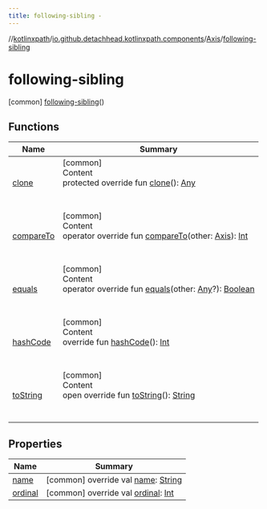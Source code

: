 ```yaml
---
title: following-sibling -
---
```

//[kotlinxpath](../../../index.md)/[io.github.detachhead.kotlinxpath.components](../../index.md)/[Axis](../index.md)/[following-sibling](index.md)



# following-sibling  
 [common] [following-sibling](index.md)()  
  
   


## Functions  
  
|  Name|  Summary| 
|---|---|
| [clone](index.md#kotlin/Enum/clone/#/PointingToDeclaration/)| [common]  <br>Content  <br>protected override fun [clone](index.md#kotlin/Enum/clone/#/PointingToDeclaration/)(): [Any](https://kotlinlang.org/api/latest/jvm/stdlib/kotlin/-any/index.html)  <br><br><br>
| [compareTo](index.md#kotlin/Enum/compareTo/#io.github.detachhead.kotlinxpath.components.Axis/PointingToDeclaration/)| [common]  <br>Content  <br>operator override fun [compareTo](index.md#kotlin/Enum/compareTo/#io.github.detachhead.kotlinxpath.components.Axis/PointingToDeclaration/)(other: [Axis](../index.md)): [Int](https://kotlinlang.org/api/latest/jvm/stdlib/kotlin/-int/index.html)  <br><br><br>
| [equals](index.md#kotlin/Enum/equals/#kotlin.Any?/PointingToDeclaration/)| [common]  <br>Content  <br>operator override fun [equals](index.md#kotlin/Enum/equals/#kotlin.Any?/PointingToDeclaration/)(other: [Any](https://kotlinlang.org/api/latest/jvm/stdlib/kotlin/-any/index.html)?): [Boolean](https://kotlinlang.org/api/latest/jvm/stdlib/kotlin/-boolean/index.html)  <br><br><br>
| [hashCode](index.md#kotlin/Enum/hashCode/#/PointingToDeclaration/)| [common]  <br>Content  <br>override fun [hashCode](index.md#kotlin/Enum/hashCode/#/PointingToDeclaration/)(): [Int](https://kotlinlang.org/api/latest/jvm/stdlib/kotlin/-int/index.html)  <br><br><br>
| [toString](index.md#kotlin/Enum/toString/#/PointingToDeclaration/)| [common]  <br>Content  <br>open override fun [toString](index.md#kotlin/Enum/toString/#/PointingToDeclaration/)(): [String](https://kotlinlang.org/api/latest/jvm/stdlib/kotlin/-string/index.html)  <br><br><br>


## Properties  
  
|  Name|  Summary| 
|---|---|
| [name](index.md#io.github.detachhead.kotlinxpath.components/Axis.following-sibling/name/#/PointingToDeclaration/)|  [common] override val [name](index.md#io.github.detachhead.kotlinxpath.components/Axis.following-sibling/name/#/PointingToDeclaration/): [String](https://kotlinlang.org/api/latest/jvm/stdlib/kotlin/-string/index.html)   <br>
| [ordinal](index.md#io.github.detachhead.kotlinxpath.components/Axis.following-sibling/ordinal/#/PointingToDeclaration/)|  [common] override val [ordinal](index.md#io.github.detachhead.kotlinxpath.components/Axis.following-sibling/ordinal/#/PointingToDeclaration/): [Int](https://kotlinlang.org/api/latest/jvm/stdlib/kotlin/-int/index.html)   <br>

